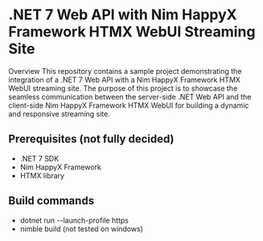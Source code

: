 # .NET 7 Web API with Nim HappyX Framework HTMX WebUI Streaming Site
Overview
This repository contains a sample project demonstrating the integration of a .NET 7 Web API with a Nim HappyX Framework HTMX WebUI streaming site. The purpose of this project is to showcase the seamless communication between the server-side .NET Web API and the client-side Nim HappyX Framework HTMX WebUI for building a dynamic and responsive streaming site.


## Prerequisites (not fully decided)
* .NET 7 SDK
* Nim HappyX Framework
* HTMX library 


## Build commands
* dotnet run --launch-profile https
* nimble build (not tested on windows)

